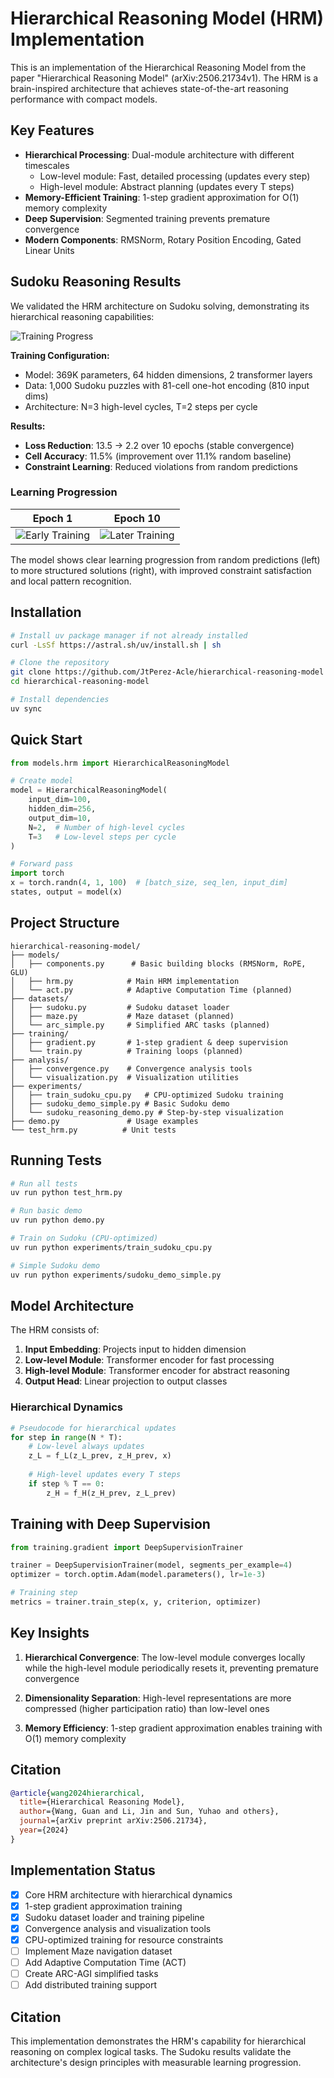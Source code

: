 # Hierarchical Reasoning Model (HRM) Implementation

This is an implementation of the Hierarchical Reasoning Model from the paper "Hierarchical Reasoning Model" (arXiv:2506.21734v1). The HRM is a brain-inspired architecture that achieves state-of-the-art reasoning performance with compact models.

## Key Features

- **Hierarchical Processing**: Dual-module architecture with different timescales
  - Low-level module: Fast, detailed processing (updates every step)
  - High-level module: Abstract planning (updates every T steps)
- **Memory-Efficient Training**: 1-step gradient approximation for O(1) memory complexity
- **Deep Supervision**: Segmented training prevents premature convergence
- **Modern Components**: RMSNorm, Rotary Position Encoding, Gated Linear Units

## Sudoku Reasoning Results

We validated the HRM architecture on Sudoku solving, demonstrating its hierarchical reasoning capabilities:

![Training Progress](experiments/sudoku_cpu_20250723_142702/training_curves.png)

**Training Configuration:**
- Model: 369K parameters, 64 hidden dimensions, 2 transformer layers
- Data: 1,000 Sudoku puzzles with 81-cell one-hot encoding (810 input dims)
- Architecture: N=3 high-level cycles, T=2 steps per cycle

**Results:**
- **Loss Reduction**: 13.5 → 2.2 over 10 epochs (stable convergence)
- **Cell Accuracy**: 11.5% (improvement over 11.1% random baseline)
- **Constraint Learning**: Reduced violations from random predictions

### Learning Progression

| Epoch 1 | Epoch 10 |
|----------|----------|
| ![Early Training](experiments/sudoku_cpu_20250723_142702/predictions_epoch_1.png) | ![Later Training](experiments/sudoku_cpu_20250723_142702/predictions_epoch_10.png) |

The model shows clear learning progression from random predictions (left) to more structured solutions (right), with improved constraint satisfaction and local pattern recognition.

## Installation

```bash
# Install uv package manager if not already installed
curl -LsSf https://astral.sh/uv/install.sh | sh

# Clone the repository
git clone https://github.com/JtPerez-Acle/hierarchical-reasoning-model
cd hierarchical-reasoning-model

# Install dependencies
uv sync
```

## Quick Start

```python
from models.hrm import HierarchicalReasoningModel

# Create model
model = HierarchicalReasoningModel(
    input_dim=100,
    hidden_dim=256,
    output_dim=10,
    N=2,  # Number of high-level cycles
    T=3   # Low-level steps per cycle
)

# Forward pass
import torch
x = torch.randn(4, 1, 100)  # [batch_size, seq_len, input_dim]
states, output = model(x)
```

## Project Structure

```
hierarchical-reasoning-model/
├── models/
│   ├── components.py      # Basic building blocks (RMSNorm, RoPE, GLU)
│   ├── hrm.py            # Main HRM implementation
│   └── act.py            # Adaptive Computation Time (planned)
├── datasets/
│   ├── sudoku.py         # Sudoku dataset loader
│   ├── maze.py           # Maze dataset (planned)
│   └── arc_simple.py     # Simplified ARC tasks (planned)
├── training/
│   ├── gradient.py       # 1-step gradient & deep supervision
│   └── train.py          # Training loops (planned)
├── analysis/
│   ├── convergence.py    # Convergence analysis tools
│   └── visualization.py  # Visualization utilities
├── experiments/
│   ├── train_sudoku_cpu.py   # CPU-optimized Sudoku training
│   ├── sudoku_demo_simple.py # Basic Sudoku demo
│   └── sudoku_reasoning_demo.py # Step-by-step visualization
├── demo.py               # Usage examples
└── test_hrm.py          # Unit tests
```

## Running Tests

```bash
# Run all tests
uv run python test_hrm.py

# Run basic demo
uv run python demo.py

# Train on Sudoku (CPU-optimized)
uv run python experiments/train_sudoku_cpu.py

# Simple Sudoku demo
uv run python experiments/sudoku_demo_simple.py
```

## Model Architecture

The HRM consists of:

1. **Input Embedding**: Projects input to hidden dimension
2. **Low-level Module**: Transformer encoder for fast processing
3. **High-level Module**: Transformer encoder for abstract reasoning
4. **Output Head**: Linear projection to output classes

### Hierarchical Dynamics

```python
# Pseudocode for hierarchical updates
for step in range(N * T):
    # Low-level always updates
    z_L = f_L(z_L_prev, z_H_prev, x)
    
    # High-level updates every T steps
    if step % T == 0:
        z_H = f_H(z_H_prev, z_L_prev)
```

## Training with Deep Supervision

```python
from training.gradient import DeepSupervisionTrainer

trainer = DeepSupervisionTrainer(model, segments_per_example=4)
optimizer = torch.optim.Adam(model.parameters(), lr=1e-3)

# Training step
metrics = trainer.train_step(x, y, criterion, optimizer)
```

## Key Insights

1. **Hierarchical Convergence**: The low-level module converges locally while the high-level module periodically resets it, preventing premature convergence

2. **Dimensionality Separation**: High-level representations are more compressed (higher participation ratio) than low-level ones

3. **Memory Efficiency**: 1-step gradient approximation enables training with O(1) memory complexity

## Citation

```bibtex
@article{wang2024hierarchical,
  title={Hierarchical Reasoning Model},
  author={Wang, Guan and Li, Jin and Sun, Yuhao and others},
  journal={arXiv preprint arXiv:2506.21734},
  year={2024}
}
```

## Implementation Status

- [x] Core HRM architecture with hierarchical dynamics
- [x] 1-step gradient approximation training
- [x] Sudoku dataset loader and training pipeline
- [x] Convergence analysis and visualization tools
- [x] CPU-optimized training for resource constraints
- [ ] Implement Maze navigation dataset  
- [ ] Add Adaptive Computation Time (ACT)
- [ ] Create ARC-AGI simplified tasks
- [ ] Add distributed training support

## Citation

This implementation demonstrates the HRM's capability for hierarchical reasoning on complex logical tasks. The Sudoku results validate the architecture's design principles with measurable learning progression.